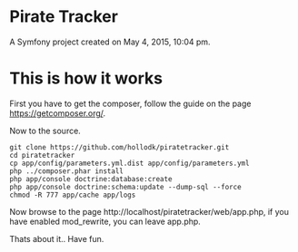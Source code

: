 Pirate Tracker
==============

A Symfony project created on May 4, 2015, 10:04 pm.

This is how it works
====================

First you have to get the composer, follow the guide on the page https://getcomposer.org/.

Now to the source.

~~~~
git clone https://github.com/hollodk/piratetracker.git
cd piratetracker
cp app/config/parameters.yml.dist app/config/parameters.yml
php ../composer.phar install
php app/console doctrine:database:create
php app/console doctrine:schema:update --dump-sql --force
chmod -R 777 app/cache app/logs
~~~~
Now browse to the page http://localhost/piratetracker/web/app.php, if you have enabled mod_rewrite, you can leave app.php.

Thats about it.. Have fun.
